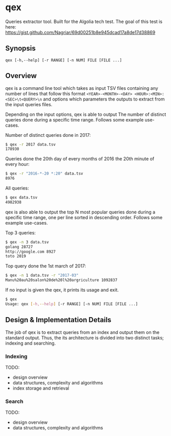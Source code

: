 # qex

Queries extractor tool. Built for the Algolia tech test. The goal of this test
is here:
https://gist.github.com/Nagriar/69d00251b8e945dcad17a8de17d38869

## Synopsis

```
qex [-h,--help] [-r RANGE] [-n NUM] FILE [FILE ...]
```

## Overview

qex is a command line tool which takes as input TSV files containing any number
of lines that follow this format
`<YEAR>-<MONTH>-<DAY> <HOUR>:<MIN>:<SEC>\t<QUERY>\n` and options which
parameters the outputs to extract from the input queries files.

Depending on the input options, qex is able to output The number of distinct
queries done during a specific time range. Follows some example use-cases.

Number of distinct queries done in 2017:

```bash
$ qex -r 2017 data.tsv
178930
```
Queries done the 20th day of every months of 2016 the 20th minute of every hour:

```bash
$ qex -r "2016-*-20 *:20" data.tsv
8976
```

All queries:

```bash
$ qex data.tsv
4982938
```

qex is also able to output the top N most popular queries done during a specific
time range, one per line sorted in descending order. Follows some example
use-cases.

Top 3 queries:

```bash
$ qex -n 3 data.tsv
golang 28727
http://google.com 8927
toto 2019
```

Top query done the 1st march of 2017:

```bash
$ qex -n 1 data.tsv -r "2017-03"
Manu%20au%20salon%20de%20l%20argriculture 1092837
```

If no input is given the qex, it prints its usage and exit.

```bash
$ qex
Usage: qex [-h,--help] [-r RANGE] [-n NUM] FILE [FILE ...]
```

## Design & Implementation Details

The job of qex is to extract queries from an index and output them on the
standard output. Thus, the its architecture is divided into two distinct tasks;
indexing and searching.

### Indexing

TODO:
  * design overview
  * data structures, complexity and algorithms
  * index storage and retrieval

### Search

TODO:
  * design overview
  * data structures, complexity and algorithms